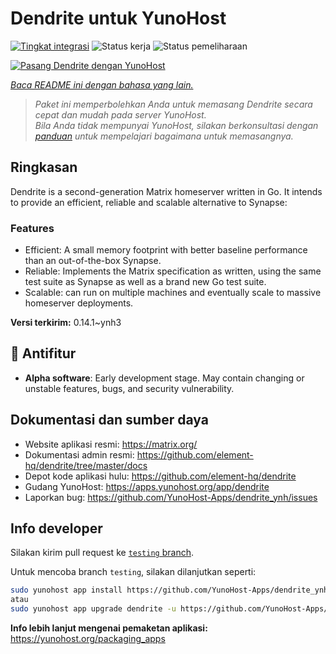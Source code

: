 <!--
N.B.: README ini dibuat secara otomatis oleh <https://github.com/YunoHost/apps/tree/master/tools/readme_generator>
Ini TIDAK boleh diedit dengan tangan.
-->

# Dendrite untuk YunoHost

[![Tingkat integrasi](https://apps.yunohost.org/badge/integration/dendrite)](https://ci-apps.yunohost.org/ci/apps/dendrite/)
![Status kerja](https://apps.yunohost.org/badge/state/dendrite)
![Status pemeliharaan](https://apps.yunohost.org/badge/maintained/dendrite)

[![Pasang Dendrite dengan YunoHost](https://install-app.yunohost.org/install-with-yunohost.svg)](https://install-app.yunohost.org/?app=dendrite)

*[Baca README ini dengan bahasa yang lain.](./ALL_README.md)*

> *Paket ini memperbolehkan Anda untuk memasang Dendrite secara cepat dan mudah pada server YunoHost.*  
> *Bila Anda tidak mempunyai YunoHost, silakan berkonsultasi dengan [panduan](https://yunohost.org/install) untuk mempelajari bagaimana untuk memasangnya.*

## Ringkasan

Dendrite is a second-generation Matrix homeserver written in Go. It intends to provide an efficient, reliable and scalable alternative to Synapse:

### Features

- Efficient: A small memory footprint with better baseline performance than an out-of-the-box Synapse.
- Reliable: Implements the Matrix specification as written, using the same test suite as Synapse as well as a brand new Go test suite.
- Scalable: can run on multiple machines and eventually scale to massive homeserver deployments.


**Versi terkirim:** 0.14.1~ynh3
## :red_circle: Antifitur

- **Alpha software**: Early development stage. May contain changing or unstable features, bugs, and security vulnerability.

## Dokumentasi dan sumber daya

- Website aplikasi resmi: <https://matrix.org/>
- Dokumentasi admin resmi: <https://github.com/element-hq/dendrite/tree/master/docs>
- Depot kode aplikasi hulu: <https://github.com/element-hq/dendrite>
- Gudang YunoHost: <https://apps.yunohost.org/app/dendrite>
- Laporkan bug: <https://github.com/YunoHost-Apps/dendrite_ynh/issues>

## Info developer

Silakan kirim pull request ke [`testing` branch](https://github.com/YunoHost-Apps/dendrite_ynh/tree/testing).

Untuk mencoba branch `testing`, silakan dilanjutkan seperti:

```bash
sudo yunohost app install https://github.com/YunoHost-Apps/dendrite_ynh/tree/testing --debug
atau
sudo yunohost app upgrade dendrite -u https://github.com/YunoHost-Apps/dendrite_ynh/tree/testing --debug
```

**Info lebih lanjut mengenai pemaketan aplikasi:** <https://yunohost.org/packaging_apps>
